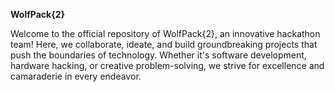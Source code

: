 **WolfPack{2}**

Welcome to the official repository of WolfPack{2}, an innovative hackathon team! Here, we collaborate, ideate, and build groundbreaking projects that push the boundaries of technology. Whether it's software development, hardware hacking, or creative problem-solving, we strive for excellence and camaraderie in every endeavor.
